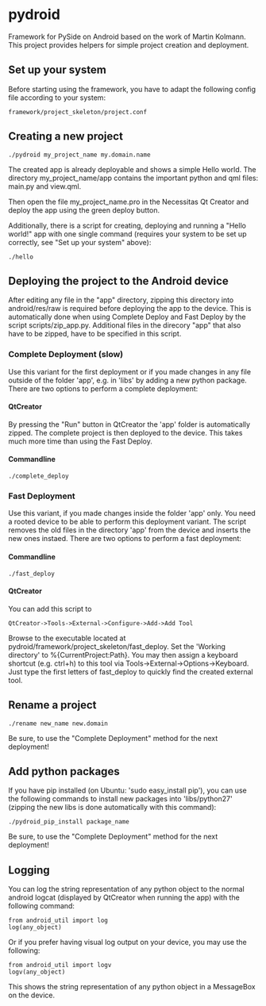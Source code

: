 pydroid
=======

Framework for PySide on Android based on the work of Martin Kolmann.
This project provides helpers for simple project creation and deployment.


Set up your system
------------------
Before starting using the framework, you have to adapt the following config file according to your system:

    framework/project_skeleton/project.conf


Creating a new project
----------------------
    ./pydroid my_project_name my.domain.name

The created app is already deployable and shows a simple Hello world. The directory my_project_name/app contains the important python and qml files: main.py and view.qml.

Then open the file my_project_name.pro in the Necessitas Qt Creator and deploy the app using the green deploy button.

Additionally, there is a script for creating, deploying and running a "Hello world!" app with one single command (requires your system to be set up correctly, see "Set up your system" above):

    ./hello


Deploying the project to the Android device
-------------------------------------------
After editing any file in the "app" directory, zipping this directory into android/res/raw is required before deploying the app to the device. This is automatically done when using Complete Deploy and Fast Deploy by the script scripts/zip_app.py. Additional files in the direcory "app" that also have to be zipped, have to be specified in this script.


### Complete Deployment (slow)
Use this variant for the first deployment or if you made changes in any file outside of the folder 'app', e.g. in 'libs' by adding a new python package. There are two options to perform a complete deployment:

#### QtCreator
By pressing the "Run" button in QtCreator the 'app' folder is automatically zipped. The complete project is then deployed to the device. This takes much more time than using the Fast Deploy.

#### Commandline
    ./complete_deploy


### Fast Deployment
Use this variant, if you made changes inside the folder 'app' only. You need a rooted device to be able to perform this deployment variant.
The script removes the old files in the directory 'app' from the device and inserts the new ones instaed. There are two options to perform a fast deployment:

#### Commandline
    ./fast_deploy

#### QtCreator
You can add this script to

    QtCreator->Tools->External->Configure->Add->Add Tool

Browse to the executable located at pydroid/framework/project_skeleton/fast_deploy. Set the 'Working directory' to %{CurrentProject:Path}. You may then assign a keyboard shortcut (e.g. ctrl+h) to this tool via Tools->External->Options->Keyboard. Just type the first letters of fast_deploy to quickly find the created external tool.


Rename a project
----------------
    ./rename new_name new.domain
Be sure, to use the "Complete Deployment" method for the next deployment!


Add python packages
-------------------
If you have pip installed (on Ubuntu: 'sudo easy_install pip'), you can use the following commands to install new packages into 'libs/python27' (zipping the new libs is done automatically with this command):

    ./pydroid_pip_install package_name

Be sure, to use the "Complete Deployment" method for the next deployment!

Logging
-------
You can log the string representation of any python object to the normal android logcat (displayed by QtCreator when running the app) with the following command:

    from android_util import log
    log(any_object)

Or if you prefer having visual log output on your device, you may use the following:

    from android_util import logv
    logv(any_object)

This shows the string representation of any python object in a MessageBox on the device.
